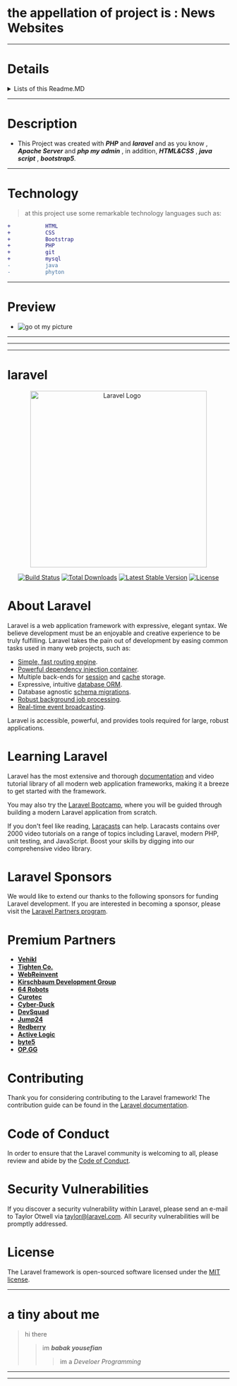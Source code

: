 # the appellation of project is : News Websites

---

# Details

<details>
<summary>Lists of this Readme.MD</summary>
<ul>
<li>1. Go to Description: <a href="#Description">Description</a></li>
</ul>
<ul><li>2. Go to Technology: <a href="#Technology">Technology</a></li></ul>
<ul>
<li>
3. Go to Preview: <a href="#Preview">Preview</a></li>
</ul>
<ul>
<li>
<Details><summary>4. laravel</summary>
<ul>
<li>4-1. Go to frontpage Laravel: <a href="#laravel">laravel</a>
</li>
</ul>
<ul>
<li>4-2. Go to About Laravel: <a href="#About Laravel">About Laravel</a>
</li>
</ul>
<ul>
<li>4-3. Go to Learning Laravel: <a href="#Learning Laravel">Learning Laravel</a>
</li>
</ul>
<ul>
<li>4-4. Go ot Laravel Sponsors: <a href="#Laravel Sponsors">Laravel Sponsors</a>
</li>
</ul>
<ul>
<li>4-5. Go to Premium Partners: <a href="#Premium Partners">Premium Partners</a>
</li>
</ul>
<ul>
<li>4-6. Go to Contributing: <a href="#Contributing">Contributing</a>
</li>
</ul>
<ul>
<li>4-7. Go to Code of Conduct: <a href="#Code of Conduct">Code of Conduct</a>
</li>
</ul>
<ul>
<li>4-8. Go to Security Vulnerabilities: <a href="#Security Vulnerabilities">Security Vulnerabilities</a>
</li>
</ul>
<ul>
<li>4-9. Go to License: <a href="#License">License</a>
</li>
</ul>
</Details>
</li>
</ul>
<ul><li>5. Go to a tiny about me: <a href="#a tiny about me">a tiny about me</a>
</li>
</ul>
</details>

---


## <h1 id="Description">Description</h1>

- This Project was created with ___PHP___ and ___laravel___
and as you know , ___Apache Server___ and ___php my admin___ , in addition, ___HTML&CSS___ , ___java script___ , ___bootstrap5___.

---

## <h1 id="Technology">Technology</h1>

>at this project use some remarkable technology languages such as: 
```diff
+           HTML
+           CSS
+           Bootstrap
+           PHP
+           git
+           mysql
-           java
-           phyton
```

---

## <h1 id="Preview">Preview</h1>

- ![go ot my picture]()


---



---
---

# <h1 id="laravel">laravel</h1>
<p align="center"><a href="https://laravel.com" target="_blank"><img src="https://raw.githubusercontent.com/laravel/art/master/logo-lockup/5%20SVG/2%20CMYK/1%20Full%20Color/laravel-logolockup-cmyk-red.svg" width="400" alt="Laravel Logo"></a></p>

<p align="center">
<a href="https://github.com/laravel/framework/actions"><img src="https://github.com/laravel/framework/workflows/tests/badge.svg" alt="Build Status"></a>
<a href="https://packagist.org/packages/laravel/framework"><img src="https://img.shields.io/packagist/dt/laravel/framework" alt="Total Downloads"></a>
<a href="https://packagist.org/packages/laravel/framework"><img src="https://img.shields.io/packagist/v/laravel/framework" alt="Latest Stable Version"></a>
<a href="https://packagist.org/packages/laravel/framework"><img src="https://img.shields.io/packagist/l/laravel/framework" alt="License"></a>
</p>

## <h1 id="About Laravel">About Laravel</h1>

Laravel is a web application framework with expressive, elegant syntax. We believe development must be an enjoyable and creative experience to be truly fulfilling. Laravel takes the pain out of development by easing common tasks used in many web projects, such as:

- [Simple, fast routing engine](https://laravel.com/docs/routing).
- [Powerful dependency injection container](https://laravel.com/docs/container).
- Multiple back-ends for [session](https://laravel.com/docs/session) and [cache](https://laravel.com/docs/cache) storage.
- Expressive, intuitive [database ORM](https://laravel.com/docs/eloquent).
- Database agnostic [schema migrations](https://laravel.com/docs/migrations).
- [Robust background job processing](https://laravel.com/docs/queues).
- [Real-time event broadcasting](https://laravel.com/docs/broadcasting).

Laravel is accessible, powerful, and provides tools required for large, robust applications.

## <h1 id="Learning Laravel">Learning Laravel</h1>

Laravel has the most extensive and thorough [documentation](https://laravel.com/docs) and video tutorial library of all modern web application frameworks, making it a breeze to get started with the framework.

You may also try the [Laravel Bootcamp](https://bootcamp.laravel.com), where you will be guided through building a modern Laravel application from scratch.

If you don't feel like reading, [Laracasts](https://laracasts.com) can help. Laracasts contains over 2000 video tutorials on a range of topics including Laravel, modern PHP, unit testing, and JavaScript. Boost your skills by digging into our comprehensive video library.

## <h1 id="Laravel Sponsors">Laravel Sponsors</h1>

We would like to extend our thanks to the following sponsors for funding Laravel development. If you are interested in becoming a sponsor, please visit the [Laravel Partners program](https://partners.laravel.com).

### <h1 id="Premium Partners">Premium Partners</h1>

- **[Vehikl](https://vehikl.com/)**
- **[Tighten Co.](https://tighten.co)**
- **[WebReinvent](https://webreinvent.com/)**
- **[Kirschbaum Development Group](https://kirschbaumdevelopment.com)**
- **[64 Robots](https://64robots.com)**
- **[Curotec](https://www.curotec.com/services/technologies/laravel/)**
- **[Cyber-Duck](https://cyber-duck.co.uk)**
- **[DevSquad](https://devsquad.com/hire-laravel-developers)**
- **[Jump24](https://jump24.co.uk)**
- **[Redberry](https://redberry.international/laravel/)**
- **[Active Logic](https://activelogic.com)**
- **[byte5](https://byte5.de)**
- **[OP.GG](https://op.gg)**

## <h1 id="Contributing">Contributing</h1>

Thank you for considering contributing to the Laravel framework! The contribution guide can be found in the [Laravel documentation](https://laravel.com/docs/contributions).

## <h1 id="Code of Conduct">Code of Conduct</h1>

In order to ensure that the Laravel community is welcoming to all, please review and abide by the [Code of Conduct](https://laravel.com/docs/contributions#code-of-conduct).

## <h1 id="Security Vulnerabilities">Security Vulnerabilities</h1>

If you discover a security vulnerability within Laravel, please send an e-mail to Taylor Otwell via [taylor@laravel.com](mailto:taylor@laravel.com). All security vulnerabilities will be promptly addressed.

## <h1 id="License">License</h1>

The Laravel framework is open-sourced software licensed under the [MIT license](https://opensource.org/licenses/MIT).

 ---

# <h1 id="a tiny about me">a tiny about me</h1>
 >hi there
 >> im ***babak yousefian***
 >>> im a _Develoer Programming_

 ---
 ---
